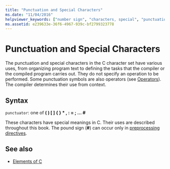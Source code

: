 ```yaml
---
title: "Punctuation and Special Characters"
ms.date: "11/04/2016"
helpviewer_keywords: ["number sign", "characters, special", "punctuation", "# preprocessor operator", "special characters"]
ms.assetid: e239633e-36f6-4967-939c-bf2799323778
---
```

# Punctuation and Special Characters

The punctuation and special characters in the C character set have various uses, from organizing program text to defining the tasks that the compiler or the compiled program carries out. They do not specify an operation to be performed. Some punctuation symbols are also operators (see [Operators](../c-language/c-operators.md)). The compiler determines their use from context.

## Syntax

`punctuator`: one of
**( )   [ ]   { }   \*   ,   :   =   ;   ... #**

These characters have special meanings in C. Their uses are described throughout this book. The pound sign (**#**) can occur only in [preprocessing directives](../preprocessor/preprocessor-directives.md).

## See also

- [Elements of C](../c-language/elements-of-c.md)
